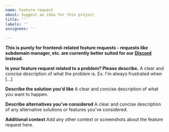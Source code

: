 ```yaml
---
name: Feature request
about: Suggest an idea for this project
title: ''
labels: ''
assignees: ''

---
```


**This is purely for frontend-related feature requests - requests like subdomain manager, etc. are currently better suited for our [Discord](https://wisp.gg/discord) instead.**


**Is your feature request related to a problem? Please describe.**
A clear and concise description of what the problem is. Ex. I'm always frustrated when [...]

**Describe the solution you'd like**
A clear and concise description of what you want to happen.

**Describe alternatives you've considered**
A clear and concise description of any alternative solutions or features you've considered.

**Additional context**
Add any other context or screenshots about the feature request here.
